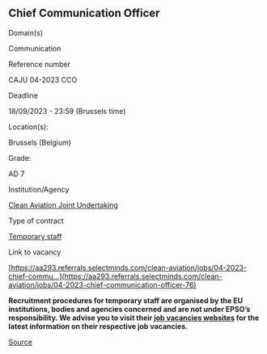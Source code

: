 Chief Communication Officer
---------------------------

Domain(s)

Communication

Reference number

CAJU 04-2023 CCO

Deadline

18/09/2023 - 23:59 (Brussels time)

Location(s): 

Brussels (Belgium)

  

Grade: 

AD 7

  

Institution/Agency

[Clean Aviation Joint Undertaking](/en/institutions/clean-aviation-joint-undertaking)

Type of contract

[Temporary staff](/staff-categories#tab-Temporary%20staff)

Link to vacancy

[https://aa293.referrals.selectminds.com/clean-aviation/jobs/04-2023-chief-commu…](https://aa293.referrals.selectminds.com/clean-aviation/jobs/04-2023-chief-communication-officer-76)

**Recruitment procedures for temporary staff are organised by the EU institutions, bodies and agencies concerned and are not under EPSO’s responsibility. We advise you to visit their [job vacancies websites](https://european-union.europa.eu/institutions-law-budget/institutions-and-bodies/search-all-eu-institutions-and-bodies) for the latest information on their respective job vacancies.**

[Source](https://epso.europa.eu/en/job-opportunities/chief-communication-officer/caju-04-2023-cco)